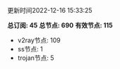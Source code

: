 更新时间2022-12-16 15:33:25

**总订阅: 45**
**总节点: 690**
**有效节点: 115**
- v2ray节点: 109
- ss节点: 1
- trojan节点: 5
